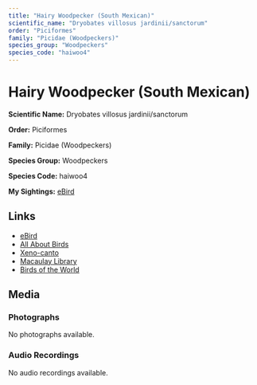 ```yaml
---
title: "Hairy Woodpecker (South Mexican)"
scientific_name: "Dryobates villosus jardinii/sanctorum"
order: "Piciformes"
family: "Picidae (Woodpeckers)"
species_group: "Woodpeckers"
species_code: "haiwoo4"
---
```


# Hairy Woodpecker (South Mexican)

**Scientific Name:** Dryobates villosus jardinii/sanctorum

**Order:** Piciformes

**Family:** Picidae (Woodpeckers)

**Species Group:** Woodpeckers

**Species Code:** haiwoo4

**My Sightings:** [eBird](https://ebird.org/lifelist?r=world&time=life&spp=haiwoo4)

## Links
* [eBird](https://ebird.org/species/haiwoo4) 
* [All About Birds](https://www.allaboutbirds.org/guide/haiwoo4) 
* [Xeno-canto](https://www.xeno-canto.org/species/haiwoo4) 
* [Macaulay Library](https://search.macaulaylibrary.org/catalog?taxonCode=haiwoo4&sort=rating_rank_desc)
* [Birds of the World](https://birdsoftheworld.org/bow/species/haiwoo4)

## Media
### Photographs
No photographs available.

### Audio Recordings
No audio recordings available.

